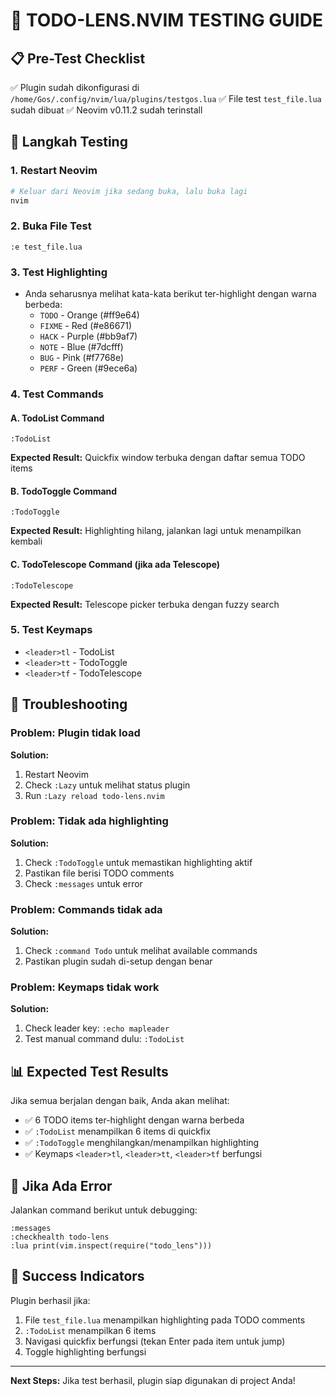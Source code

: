 # 🧪 TODO-LENS.NVIM TESTING GUIDE

## 📋 Pre-Test Checklist

✅ Plugin sudah dikonfigurasi di `/home/Gos/.config/nvim/lua/plugins/testgos.lua`
✅ File test `test_file.lua` sudah dibuat
✅ Neovim v0.11.2 sudah terinstall

## 🚀 Langkah Testing

### 1. Restart Neovim
```bash
# Keluar dari Neovim jika sedang buka, lalu buka lagi
nvim
```

### 2. Buka File Test
```vim
:e test_file.lua
```

### 3. Test Highlighting
- Anda seharusnya melihat kata-kata berikut ter-highlight dengan warna berbeda:
  - `TODO` - Orange (#ff9e64)
  - `FIXME` - Red (#e86671)
  - `HACK` - Purple (#bb9af7)
  - `NOTE` - Blue (#7dcfff)
  - `BUG` - Pink (#f7768e)
  - `PERF` - Green (#9ece6a)

### 4. Test Commands

#### A. TodoList Command
```vim
:TodoList
```
**Expected Result:** Quickfix window terbuka dengan daftar semua TODO items

#### B. TodoToggle Command
```vim
:TodoToggle
```
**Expected Result:** Highlighting hilang, jalankan lagi untuk menampilkan kembali

#### C. TodoTelescope Command (jika ada Telescope)
```vim
:TodoTelescope
```
**Expected Result:** Telescope picker terbuka dengan fuzzy search

### 5. Test Keymaps
- `<leader>tl` - TodoList
- `<leader>tt` - TodoToggle
- `<leader>tf` - TodoTelescope

## 🔧 Troubleshooting

### Problem: Plugin tidak load
**Solution:**
1. Restart Neovim
2. Check `:Lazy` untuk melihat status plugin
3. Run `:Lazy reload todo-lens.nvim`

### Problem: Tidak ada highlighting
**Solution:**
1. Check `:TodoToggle` untuk memastikan highlighting aktif
2. Pastikan file berisi TODO comments
3. Check `:messages` untuk error

### Problem: Commands tidak ada
**Solution:**
1. Check `:command Todo` untuk melihat available commands
2. Pastikan plugin sudah di-setup dengan benar

### Problem: Keymaps tidak work
**Solution:**
1. Check leader key: `:echo mapleader`
2. Test manual command dulu: `:TodoList`

## 📊 Expected Test Results

Jika semua berjalan dengan baik, Anda akan melihat:
- ✅ 6 TODO items ter-highlight dengan warna berbeda
- ✅ `:TodoList` menampilkan 6 items di quickfix
- ✅ `:TodoToggle` menghilangkan/menampilkan highlighting
- ✅ Keymaps `<leader>tl`, `<leader>tt`, `<leader>tf` berfungsi

## 🐛 Jika Ada Error

Jalankan command berikut untuk debugging:
```vim
:messages
:checkhealth todo-lens
:lua print(vim.inspect(require("todo_lens")))
```

## 🎉 Success Indicators

Plugin berhasil jika:
1. File `test_file.lua` menampilkan highlighting pada TODO comments
2. `:TodoList` menampilkan 6 items
3. Navigasi quickfix berfungsi (tekan Enter pada item untuk jump)
4. Toggle highlighting berfungsi

---

**Next Steps:** Jika test berhasil, plugin siap digunakan di project Anda! 